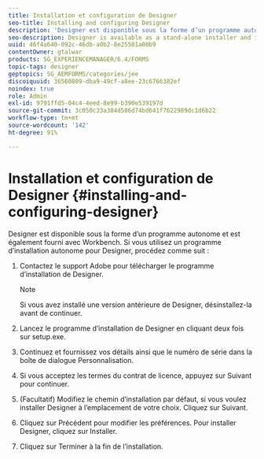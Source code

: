 ```yaml
---
title: Installation et configuration de Designer
seo-title: Installing and configuring Designer
description: 'Designer est disponible sous la forme d’un programme autonome et est également fourni avec Workbench. Découvrez comment installer la version autonome de Designer.  '
seo-description: Designer is available as a stand-alone installer and is also bundled with Workbench. Learn how to install stand-alone Designer.
uuid: 46f4a640-092c-46db-a0b2-8e25501a00b9
contentOwner: gtalwar
products: SG_EXPERIENCEMANAGER/6.4/FORMS
topic-tags: designer
geptopics: SG_AEMFORMS/categories/jee
discoiquuid: 36560809-dba9-49cf-a8ee-23c6766382ef
noindex: true
role: Admin
exl-id: 9791ffd5-04c4-4eed-8e99-b390e539197d
source-git-commit: 3c050c33a384d586d74bd641f7622989dc1d6b22
workflow-type: tm+mt
source-wordcount: '142'
ht-degree: 91%

---
```


# Installation et configuration de Designer {#installing-and-configuring-designer}

Designer est disponible sous la forme d’un programme autonome et est également fourni avec Workbench. Si vous utilisez un programme d’installation autonome pour Designer, procédez comme suit :

1. Contactez le support Adobe pour télécharger le programme d’installation de Designer.

   >[!NOTE]
   >
   >Si vous avez installé une version antérieure de Designer, désinstallez-la avant de continuer.

1. Lancez le programme d’installation de Designer en cliquant deux fois sur setup.exe.
1. Continuez et fournissez vos détails ainsi que le numéro de série dans la boîte de dialogue Personnalisation.
1. Si vous acceptez les termes du contrat de licence, appuyez sur Suivant pour continuer.
1. (Facultatif) Modifiez le chemin d’installation par défaut, si vous voulez installer Designer à l’emplacement de votre choix. Cliquez sur Suivant.
1. Cliquez sur Précédent pour modifier les préférences. Pour installer Designer, cliquez sur Installer.
1. Cliquez sur Terminer à la fin de l’installation.
